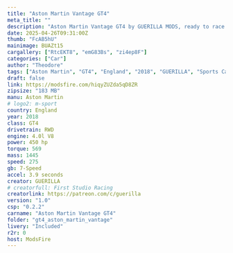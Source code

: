 ```yaml
--- 
title: "Aston Martin Vantage GT4"
meta_title: ""
description: "Aston Martin Vantage GT4 by GUERILLA MODS, ready to race!"
date: 2025-04-26T09:31:00Z
thumb: "FcAB5hU"
mainimage: BUAZt15
cargallery: ["RtcEKT8", "emG83Bs", "zi4ep8F"]
categories: ["Car"]
author: "Theodore"
tags: ["Aston Martin", "GT4", "England", "2018", "GUERILLA", "Sports Car"]
draft: false
link: https://modsfire.com/hiqyZUZda5qD8ZR
zipsize: "183 MB"
manu: Aston Martin
# logo2: m-sport
country: England
year: 2018
class: GT4
drivetrain: RWD
engine: 4.0l V8
power: 450 hp
torque: 569
mass: 1445
speed: 275
gb: 7-Speed
accel: 3.9 seconds
creator: GUERILLA
# creatorfull: First Studio Racing
creatorlink: https://patreon.com/c/guerilla
version: "1.0"
csp: "0.2.2"
carname: "Aston Martin Vantage GT4"
folder: "gt4_aston_martin_vantage"
livery: "Included"
r2r: 0
host: ModsFire
---
```

